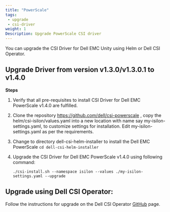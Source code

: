 ```yaml
---
title: "PowerScale"
tags: 
 - upgrade
 - csi-driver
weight: 1
Description: Upgrade PowerScale CSI driver
---
```

You can upgrade the CSI Driver for Dell EMC Unity using Helm or Dell CSI Operator.

## Upgrade Driver from version v1.3.0/v1.3.0.1 to v1.4.0
**Steps**
1. Verify that all pre-requisites to install CSI Driver for Dell EMC PowerScale v1.4.0 are fulfilled.
2. Clone the repository https://github.com/dell/csi-powerscale , copy the helm/csi-isilon/values.yaml into a new location with name say my-isilon-settings.yaml, to customize settings for installation. Edit my-isilon-settings.yaml as per the requirements.
3. Change to directory dell-csi-helm-installer to install the Dell EMC PowerScale `cd dell-csi-helm-installer`
4. Upgrade the CSI Driver for Dell EMC PowerScale v1.4.0 using following command:

   `./csi-install.sh --namespace isilon --values ./my-isilon-settings.yaml --upgrade`

## Upgrade using Dell CSI Operator:

Follow the instructions for upgrade on the Dell CSI Operator [GitHub](https://github.com/dell/dell-csi-operator) page.
